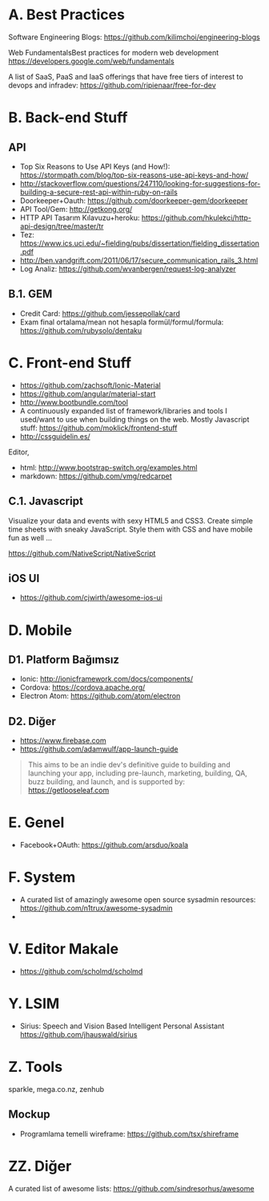 # A. Best Practices

Software Engineering Blogs: <https://github.com/kilimchoi/engineering-blogs>

Web FundamentalsBest practices for modern web development
<https://developers.google.com/web/fundamentals>

A list of SaaS, PaaS and IaaS offerings that have free tiers of interest to devops and infradev: https://github.com/ripienaar/free-for-dev

# B. Back-end Stuff

## API
- Top Six Reasons to Use API Keys (and How!): https://stormpath.com/blog/top-six-reasons-use-api-keys-and-how/
- http://stackoverflow.com/questions/247110/looking-for-suggestions-for-building-a-secure-rest-api-within-ruby-on-rails
- Doorkeeper+Oauth: https://github.com/doorkeeper-gem/doorkeeper
- API Tool/Gem: http://getkong.org/
- HTTP API Tasarım Kılavuzu+heroku: <https://github.com/hkulekci/http-api-design/tree/master/tr>
- Tez: https://www.ics.uci.edu/~fielding/pubs/dissertation/fielding_dissertation.pdf
- http://ben.vandgrift.com/2011/06/17/secure_communication_rails_3.html
- Log Analiz: https://github.com/wvanbergen/request-log-analyzer

## B.1. GEM

- Credit Card: https://github.com/jessepollak/card
- Exam final ortalama/mean not hesapla formül/formul/formula: https://github.com/rubysolo/dentaku

# C. Front-end Stuff

- https://github.com/zachsoft/Ionic-Material
- https://github.com/angular/material-start
- http://www.bootbundle.com/tool
- A continuously expanded list of framework/libraries and tools I used/want to use when building things on the web. Mostly Javascript stuff: <https://github.com/moklick/frontend-stuff>
- http://cssguidelin.es/

Editor,
- html: http://www.bootstrap-switch.org/examples.html
- markdown: https://github.com/vmg/redcarpet

## C.1. Javascript

Visualize your data and events with sexy HTML5 and CSS3. Create simple time sheets with sneaky JavaScript. Style them with CSS and have mobile fun as well …

<https://github.com/NativeScript/NativeScript>

## iOS UI

- https://github.com/cjwirth/awesome-ios-ui

# D. Mobile

## D1. Platform Bağımsız
- Ionic: http://ionicframework.com/docs/components/
- Cordova: https://cordova.apache.org/
- Electron Atom: https://github.com/atom/electron

## D2. Diğer
- https://www.firebase.com
- https://github.com/adamwulf/app-launch-guide
> This aims to be an indie dev's definitive guide to building and launching your app, including pre-launch, marketing, building, QA, buzz building, and launch, and is supported by: 
https://getlooseleaf.com

# E. Genel

- Facebook+OAuth: https://github.com/arsduo/koala

# F. System

- A curated list of amazingly awesome open source sysadmin resources: https://github.com/n1trux/awesome-sysadmin
- 
# V. Editor Makale

- https://github.com/scholmd/scholmd

# Y. LSIM

- Sirius: Speech and Vision Based Intelligent Personal Assistant https://github.com/jhauswald/sirius

# Z. Tools
sparkle, mega.co.nz, zenhub

## Mockup

- Programlama temelli wireframe: https://github.com/tsx/shireframe

# ZZ. Diğer
A curated list of awesome lists: https://github.com/sindresorhus/awesome
